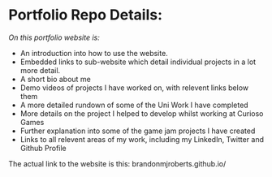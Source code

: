 # Portfolio Repo Details:

_On this portfolio website is:_
- An introduction into how to use the website.
- Embedded links to sub-website which detail individual projects in a lot more detail.
- A short bio about me 
- Demo videos of projects I have worked on, with relevent links below them
- A more detailed rundown of some of the Uni Work I have completed
- More details on the project I helped to develop whilst working at Curioso Games
- Further explanation into some of the game jam projects I have created
- Links to all relevent areas of my work, including my LinkedIn, Twitter and Github Profile

The actual link to the website is this: brandonmjroberts.github.io/

